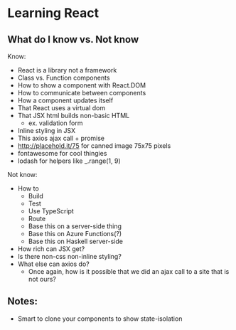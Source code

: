 # Learning React

## What do I know vs. Not know

Know: 

* React is a library not a framework
* Class vs. Function components
* How to show a component with React.DOM
* How to communicate between components
* How a component updates itself
* That React uses a virtual dom
* That JSX html builds non-basic HTML
  * ex. validation form
* Inline styling in JSX
* This axios ajax call + promise
* http://placehold.it/75 for canned image 75x75 pixels
* fontawesome for cool thingies
* lodash for helpers like _.range(1, 9)

Not know: 

* How to 
  * Build
  * Test
  * Use TypeScript
  * Route
  * Base this on a server-side thing
  * Base this on Azure Functions(?)
  * Base this on Haskell server-side
* How rich can JSX get?
* Is there non-css non-inline styling?
* What else can axios do?
  * Once again, how is it possible that we did an ajax
    call to a site that is not ours? 

## Notes: 

* Smart to clone your components to show state-isolation